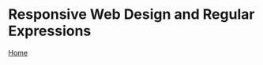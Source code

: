 # Responsive Web Design and Regular Expressions

[Home](https://sayefdeen.github.io/reading-notes301/)
